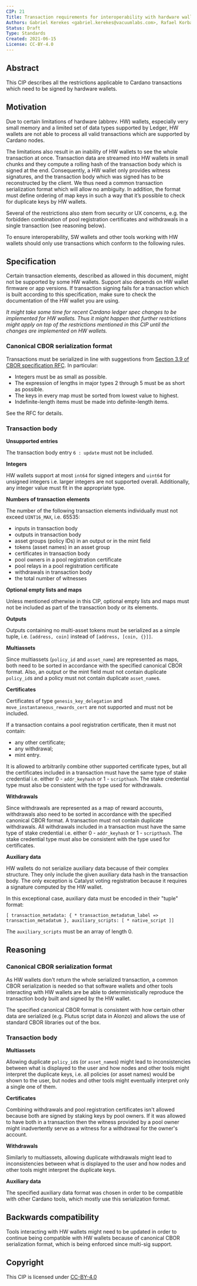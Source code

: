 ```yaml
---
CIP: 21
Title: Transaction requirements for interoperability with hardware wallets
Authors: Gabriel Kerekes <gabriel.kerekes@vacuumlabs.com>, Rafael Korbas <rafael.korbas@vacuumlabs.com>, Jan Mazak <jan.mazak@vacuumlabs.com>
Status: Draft
Type: Standards
Created: 2021-06-15
License: CC-BY-4.0
---
```


## Abstract

This CIP describes all the restrictions applicable to Cardano transactions which need to be signed by hardware wallets.

## Motivation

Due to certain limitations of hardware (abbrev. HW) wallets, especially very small memory and a limited set of data types supported by Ledger, HW wallets are not able to process all valid transactions which are supported by Cardano nodes.

The limitations also result in an inability of HW wallets to see the whole transaction at once. Transaction data are streamed into HW wallets in small chunks and they compute a rolling hash of the transaction body which is signed at the end. Consequently, a HW wallet only provides witness signatures, and the transaction body which was signed has to be reconstructed by the client. We thus need a common transaction serialization format which will allow no ambiguity. In addition, the format must define ordering of map keys in such a way that it’s possible to check for duplicate keys by HW wallets.

Several of the restrictions also stem from security or UX concerns, e.g. the forbidden combination of pool registration certificates and withdrawals in a single transaction (see reasoning below).

To ensure interoperability, SW wallets and other tools working with HW wallets should only use transactions which conform to the following rules.

## Specification

Certain transaction elements, described as allowed in this document, might not be supported by some HW wallets. Support also depends on HW wallet firmware or app versions. If transaction signing fails for a transaction which is built according to this specification, make sure to check the documentation of the HW wallet you are using.

_It might take some time for recent Cardano ledger spec changes to be implemented for HW wallets. Thus it might happen that further restrictions might apply on top of the restrictions mentioned in this CIP until the changes are implemented on HW wallets._

### Canonical CBOR serialization format

Transactions must be serialized in line with suggestions from [Section 3.9 of CBOR specification RFC](https://datatracker.ietf.org/doc/html/rfc7049#section-3.9). In particular:

- Integers must be as small as possible.
- The expression of lengths in major types 2 through 5 must be as short as possible.
- The keys in every map must be sorted from lowest value to highest.
- Indefinite-length items must be made into definite-length items.

See the RFC for details.

### Transaction body

**Unsupported entries**

The transaction body entry `6 : update` must not be included.

**Integers**

HW wallets support at most `int64` for signed integers and `uint64` for unsigned integers i.e. larger integers are not supported overall. Additionally, any integer value must fit in the appropriate type.

**Numbers of transaction elements**

The number of the following transaction elements individually must not exceed `UINT16_MAX`, i.e. 65535:

- inputs in transaction body
- outputs in transaction body
- asset groups (policy IDs) in an output or in the mint field
- tokens (asset names) in an asset group
- certificates in transaction body
- pool owners in a pool registration certificate
- pool relays in a pool registration certificate
- withdrawals in transaction body
- the total number of witnesses

**Optional empty lists and maps**

Unless mentioned otherwise in this CIP, optional empty lists and maps must not be included as part of the transaction body or its elements.

**Outputs**

Outputs containing no multi-asset tokens must be serialized as a simple tuple, i.e. `[address, coin]` instead of `[address, [coin, {}]]`.

**Multiassets**

Since multiassets (`policy_id` and `asset_name`) are represented as maps, both need to be sorted in accordance with the specified canonical CBOR format. Also, an output or the mint field must not contain duplicate `policy_id`s and a policy must not contain duplicate `asset_name`s.

**Certificates**

Certificates of type `genesis_key_delegation` and `move_instantaneous_rewards_cert` are not supported and must not be included.

If a transaction contains a pool registration certificate, then it must not contain:

- any other certificate;
- any withdrawal;
- mint entry.

It is allowed to arbitrarily combine other supported certificate types, but all the certificates included in a transaction must have the same type of stake credential i.e. either 0 - `addr_keyhash` or 1 - `scripthash`. The stake credential type must also be consistent with the type used for withdrawals.

**Withdrawals**

Since withdrawals are represented as a map of reward accounts, withdrawals also need to be sorted in accordance with the specified canonical CBOR format. A transaction must not contain duplicate withdrawals. All withdrawals included in a transaction must have the same type of stake credential i.e. either 0 - `addr_keyhash` or 1 - `scripthash`. The stake credential type must also be consistent with the type used for certificates.

**Auxiliary data**

HW wallets do not serialize auxiliary data because of their complex structure. They only include the given auxiliary data hash in the transaction body. The only exception is Catalyst voting registration because it requires a signature computed by the HW wallet.

In this exceptional case, auxiliary data must be encoded in their "tuple" format:

```
[ transaction_metadata: { * transaction_metadatum_label => transaction_metadatum }, auxiliary_scripts: [ * native_script ]]
```

The `auxiliary_scripts` must be an array of length 0.

## Reasoning

### Canonical CBOR serialization format

As HW wallets don't return the whole serialized transaction, a common CBOR serialization is needed so that software wallets and other tools interacting with HW wallets are be able to deterministically reproduce the transaction body built and signed by the HW wallet.

The specified canonical CBOR format is consistent with how certain other data are serialized (e.g. Plutus script data in Alonzo) and allows the use of standard CBOR libraries out of the box.

### Transaction body

**Multiassets**

Allowing duplicate `policy_id`s (or `asset_name`s) might lead to inconsistencies between what is displayed to the user and how nodes and other tools might interpret the duplicate keys, i.e. all policies (or asset names) would be shown to the user, but nodes and other tools might eventually interpret only a single one of them.

**Certificates**

Combining withdrawals and pool registration certificates isn't allowed because both are signed by staking keys by pool owners. If it was allowed to have both in a transaction then the witness provided by a pool owner might inadvertently serve as a witness for a withdrawal for the owner's account.

**Withdrawals**

Similarly to multiassets, allowing duplicate withdrawals might lead to inconsistencies between what is displayed to the user and how nodes and other tools might interpret the duplicate keys.

**Auxiliary data**

The specified auxiliary data format was chosen in order to be compatible with other Cardano tools, which mostly use this serialization format.

## Backwards compatibility

Tools interacting with HW wallets might need to be updated in order to continue being compatible with HW wallets because of canonical CBOR serialization format, which is being enforced since multi-sig support.

## Copyright

This CIP is licensed under [CC-BY-4.0](https://creativecommons.org/licenses/by/4.0/legalcode)
